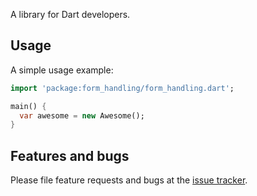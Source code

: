 A library for Dart developers.

## Usage

A simple usage example:

```dart
import 'package:form_handling/form_handling.dart';

main() {
  var awesome = new Awesome();
}
```

## Features and bugs

Please file feature requests and bugs at the [issue tracker][tracker].

[tracker]: http://example.com/issues/replaceme
